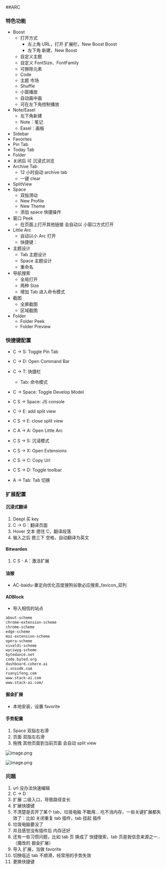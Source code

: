 ##ARC

### 特色功能

- Boost
  - 打开方式
    - 左上角 URL，打开 扩展栏，New Boost Boost
    - 左下角 新建，New Boost
  - 自定义主题
  - 自定义 FontSize、FontFamily
  - 可擦除元素
  - Code
  - 主题 市场
  - Shuffle
  - 小窗播放
  - 自动画中画
  - 可在左下角控制播放
- Note/Easel
  - 左下角新建
  - Note：笔记
  - Easel：画板
-  Sidebar
  - Favorites
  - Pin Tab
  - Today Tab
  - Folder
  - 关闭后 可 沉浸式浏览
- Archive Tab
  - 12 小时自动 archive tab
  - 一键 clear
- SplitView
- Space
  - 双指滑动
  - New Profile
  - New Theme
  - 添加 space 快捷操作
- 窗口 Peek
  - 在页面上打开其他链接 会自动以 小窗口方式打开
- Little Arc
  - 自动以小 Arc 打开
  - 快捷键：
- 主题设计
  - Tab 主题设计
  - Space 主题设计
  - 重命名
- 导航搜索
  - 全局打开
  - 两种 Size
  - 增加 Tab 进入命令模式
- 截图
  - 全屏截图
  - 区域截图
- Folder
  - Folder Peek
  - Folder Preview

### 快捷键配置

- C -> S: Toggle Pin Tab

- C -> D: Open Command Bar

- C -> T: 快捷栏
  - Tab: 命令模式

- C -> Space: Toggle Develop Model
- C S -> Space: JS console
- C -> E: add split view
- C S -> E: close split view

- C A -> A: Open Little Arc

- C S -> S: 沉浸模式
- C S -> X: Open Extensions
- C S -> C: Copy Url

- C S -> D: Toggle toolbar
- A -> Tab: Tab 切换

### 扩展配置

#### 沉浸式翻译

1. Deepl 买 key
2. C -> G：翻译页面
3. Hover 文本 摁住 C，翻译段落
4. 输入之后 摁三下 空格，自动翻译为英文

#### Bitwarden
1. C S - A：激活扩展

#### 油猴
- AC-baidu-重定向优化百度搜狗谷歌必应搜索_favicon_双列

#### ADBlock
- 导入相信的站点
```bash
about-scheme
chrome-extension-scheme
chrome-scheme
edge-scheme
moz-extension-scheme
opera-scheme
vivaldi-scheme
wyciwyg-scheme
bytedance.net
code.byted.org
dashboard.cohere.ai
i.snssdk.com
ruanyifeng.com
www.stack-ai.com
www.stack-ai.com/
```

#### 掘金扩展
- 本地安装，设置 favorite

#### 手势配置
1. Space 双指左右滑
2. 页面 双指左右滑
3. 拖拽 其他页面到当前页面 会自动 split view

![image.png](https://boostnote.io/api/teams/MRS-_Ckhm/files/4ad6e67990851589528e4ad5578fa31bd67f297901dfdc117e4fd80f7ab4996a-image.png)

![image.png](https://boostnote.io/api/teams/MRS-_Ckhm/files/092b53e7e0bcd7c2e72165b0628ed4dd681a1712c77a5229ecfa0194bce1785a-image.png)


### 问题
1. url 没办法快速编辑
  1. C -> D
2. 扩展 二级入口，导致路径变长
  1. 扩展快捷键
3. 不清楚是否开了某个 tab，垃圾电脑 不敢用... 吃不消内存，一些关键扩展都失效了：比如 关闭重复 tab 插件，tab 挂起 插件
  1. 垃圾电脑要没了
  2. 并且感觉没有插件后 内存还好
4. 还有一些习惯问题，比如 tab 页 换成了 快捷搜索，tab 页是我信息来源之一..（魔改的 掘金扩展）
  1. 导入 扩展，当做 favorite
5. 切换临近 tab 不顺滑，经常用的手势失效
  1. 更换快捷键